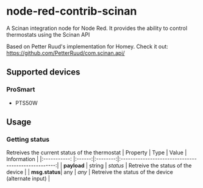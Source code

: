 # node-red-contrib-scinan
A Scinan integration node for Node Red. It provides the ability to control thermostats using the Scinan API

Based on Petter Ruud's implementation for Homey. Check it out: https://github.com/PetterRuud/com.scinan.api/

## Supported devices
### ProSmart
- PTS50W

## Usage
### Getting status
Retreives the current status of the thermostat
|  Property     |  Type  |  Value   |                     Information                     |
|:-----------:  |:------:|:--------:|:---------------------------------------------------:|
| **payload**   | string | *status* | Retreive the status of the device                   |
| **msg.status**| any    |  *any*   | Retreive the status of the device (alternate input) |